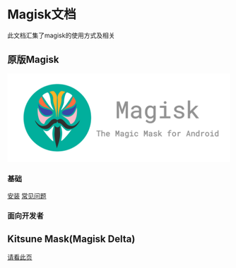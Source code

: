 
# Magisk文档

此文档汇集了magisk的使用方式及相关
## 原版Magisk
![](2.png)
### 基础
[安装](安装.md)
[常见问题](常见问题.md)
[]()
[]()

### 面向开发者
[]()
[]()
[]()
[]()
[]()


## Kitsune Mask(Magisk Delta)
[请看此页](2.md)